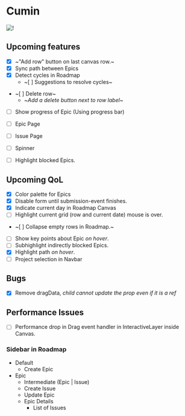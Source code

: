 # Cumin
![!](https://i.imgur.com/TZ9xQWd.jpeg "Roadmap Page screenshot")


## Upcoming features
- [x] ~"Add row" button on last canvas row.~
- [x] Sync path between Epics
- [x] Detect cycles in Roadmap
	- ~[ ] Suggestions to resolve cycles~
- ~[ ] Delete row~
	- ~*Add a delete button next to row label*~
- [ ] Show progress of Epic (Using progress bar)
- [ ] Epic Page
- [ ] Issue Page
- [ ] Spinner
- [ ] Highlight blocked Epics.


## Upcoming QoL
- [x] Color palette for Epics
- [x] Disable form until submission-event finishes.
- [x] Indicate current day in Roadmap Canvas
- [ ] Highlight current grid (row and current date) mouse is over.
- ~[ ] Collapse empty rows in Roadmap.~
- [ ] Show key points about Epic *on hover*. 
- [ ] Subhighlight indirectly blocked Epics.
- [x] Highlight path *on hover*.
- [ ] Project selection in Navbar

## Bugs
- [x] Remove dragData, *child cannot update the prop even if it is a ref*

## Performance Issues
- [ ] Performance drop in Drag event handler in InteractiveLayer inside Canvas.

### Sidebar in Roadmap
- Default
	- Create Epic
- Epic
	- Intermediate (Epic | Issue)
	- Create Issue
	- Update Epic
	- Epic Details
		- List of Issues
